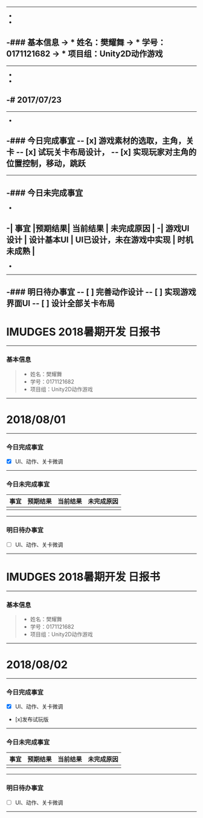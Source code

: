 
--------
-
-
-### 基本信息
-> * 姓名：樊耀舞
-> * 学号：0171121682
-> * 项目组：Unity2D动作游戏
-
--------
-
-
-# 2017/07/23
-
--------
-
-### 今日完成事宜
-- [x] 游戏素材的选取，主角，关卡
-- [x] 试玩关卡布局设计，
-- [x] 实现玩家对主角的位置控制，移动，跳跃
-
------
-### 今日未完成事宜
-
-
-| 事宜 |预期结果| 当前结果 | 未完成原因 | 
-| 游戏UI设计 | 设计基本UI | UI已设计，未在游戏中实现 | 时机未成熟 |
-
-
-------
-### 明日待办事宜
-- [ ] 完善动作设计
-- [ ] 实现游戏界面UI
-- [ ] 设计全部关卡布局
--------
# IMUDGES 2018暑期开发 日报书

--------

### 基本信息
> * 姓名：樊耀舞
> * 学号：0171121682
> * 项目组：Unity2D动作游戏

--------

# 2018/08/01

--------

### 今日完成事宜
- [x] UI、动作、关卡微调

------
### 今日未完成事宜


| 事宜 |预期结果| 当前结果 | 未完成原因 | 
| -------- | -----: | -----: | :----: |
| |  | | |


-------
### 明日待办事宜
- [ ] UI、动作、关卡微调
 
--------
# IMUDGES 2018暑期开发 日报书

--------

### 基本信息
> * 姓名：樊耀舞
> * 学号：0171121682
> * 项目组：Unity2D动作游戏

--------

# 2018/08/02

--------

### 今日完成事宜
- [x] UI、动作、关卡微调

- [x]发布试玩版

------
### 今日未完成事宜


| 事宜 |预期结果| 当前结果 | 未完成原因 | 
| -------- | -----: | -----: | :----: |
| |  | | |


-------
### 明日待办事宜
- [ ] UI、动作、关卡微调
 
--------

